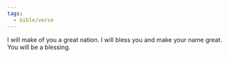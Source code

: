 ```yaml
---
tags:
  - bible/verse
---
```

I will make of you a great nation. I will bless you and make your name great. You will be a blessing.